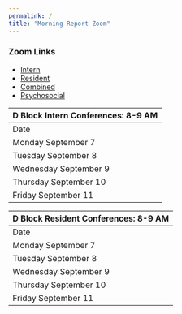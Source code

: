 ```yaml
---
permalink: /
title: "Morning Report Zoom"
---
```

### Zoom Links
- [Intern](https://weillcornell.zoom.us/j/93921635898?pwd=eUdBbTE1aXA4ZEdSTnc0UkR2bmdiQT09)
- [Resident](https://weillcornell.zoom.us/j/97669112958?pwd=TGJGZmlacElHcjZMQ3FpTkRaTXBFQT09)
- [Combined](https://weillcornell.zoom.us/j/98868047198?pwd=c3J6cWdXSEV0Q3EvSWNwdmg3dXIrdz09) 
- [Psychosocial](https://weillcornell.zoom.us/j/208984346?pwd=WEMxYXI5ZkM5T2JYNVZqOEVUZW95dz09)

| D Block Intern Conferences: 8-9 AM   |
| ------------------------------------ |
| Date                                 | Lecture | Location |
| Monday September 7                   | Happy Labor Day! WCIMA Closed | None |
| Tuesday September 8                  | HTN 2 (Demopoulous) | Intern Zoom |
| Wednesday September 9                | Grand Rounds | GR Zoom |
| Thursday September 10                | Cardiac testing (Yaghoobzadeh) | Intern Zoom |
| Friday September 11                  | Pre-Op Evaluation (Acinapura) |  Intern Zoom |


| D Block Resident Conferences: 8-9 AM |
| ------------------------------------ |
| Date                                 | Lecture | Location |
| Monday September 7                   | Happy Labor Day! WCIMA Closed | None |
| Tuesday September 8                  | Obesity (Saunders) | Resident Zoom |
| Wednesday September 9                | Grand Rounds | GR Zoom |
| Thursday September 10                | Clinical Controversies (Hill-Pierre) | Resident Zoom  <br> |
| Friday September 11                  | Morning Report (Wang) |
